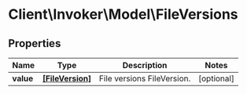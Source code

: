 # Client\Invoker\Model\FileVersions

## Properties
Name | Type | Description | Notes
------------ | ------------- | ------------- | -------------
**value** | [**[FileVersion]**](FileVersion.md) | File versions FileVersion. | [optional] 


